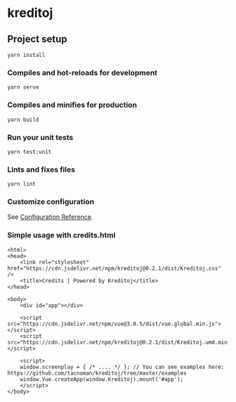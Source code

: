# kreditoj

## Project setup
```
yarn install
```

### Compiles and hot-reloads for development
```
yarn serve
```

### Compiles and minifies for production
```
yarn build
```

### Run your unit tests
```
yarn test:unit
```

### Lints and fixes files
```
yarn lint
```

### Customize configuration
See [Configuration Reference](https://cli.vuejs.org/config/).


### Simple usage with credits.html

```
<html>
<head>
    <link rel="stylesheet" href="https://cdn.jsdelivr.net/npm/kreditoj@0.2.1/dist/Kreditoj.css" />
    <title>Credits | Powered by Kreditoj</title>
</head>

<body>
    <div id="app"></div>

    <script src="https://cdn.jsdelivr.net/npm/vue@3.0.5/dist/vue.global.min.js"></script>
    <script src="https://cdn.jsdelivr.net/npm/kreditoj@0.2.1/dist/Kreditoj.umd.min.js"></script>

    <script>
    window.screenplay = { /* .... */ }; // You can see examples here: https://github.com/tacnoman/kreditoj/tree/master/examples
    window.Vue.createApp(window.Kreditoj).mount('#app');
    </script>
</body>
```
